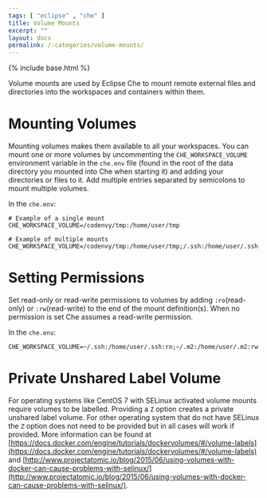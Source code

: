 ```yaml
---
tags: [ "eclipse" , "che" ]
title: Volume Mounts
excerpt: ""
layout: docs
permalink: /:categories/volume-mounts/
---
```

{% include base.html %}

Volume mounts are used by Eclipse Che to mount remote external files and directories into the workspaces and containers within them.

# Mounting Volumes
Mounting volumes makes them available to all your workspaces. You can mount one or more volumes by uncommenting the `CHE_WORKSPACE_VOLUME` environment variable in the `che.env` file (found in the root of the data directory you mounted into Che when starting it) and adding your directories or files to it. Add multiple entries separated by semicolons to mount multiple volumes.

In the `che.env`:

```shell  
# Example of a single mount
CHE_WORKSPACE_VOLUME=/codenvy/tmp:/home/user/tmp

# Example of multiple mounts
CHE_WORKSPACE_VOLUME=/codenvy/tmp:/home/user/tmp;/.ssh:/home/user/.ssh
```

# Setting Permissions  
Set read-only or read-write permissions to volumes by adding `:ro`(read-only) or `:rw`(read-write) to the end of the mount definition(s). When no permission is set Che assumes a read-write permission.

In the `che.env`:

```shell  
CHE_WORKSPACE_VOLUME=~/.ssh:/home/user/.ssh:ro;~/.m2:/home/user/.m2:rw

```

# Private Unshared Label Volume

For operating systems like CentOS 7 with SELinux activated volume mounts require volumes to be labelled. Providing a `Z` option creates a private unshared label volume. For other operating system that do not have SELinux the `Z` option does not need to be provided but in all cases will work if provided. More information can be found at [https://docs.docker.com/engine/tutorials/dockervolumes/#/volume-labels](https://docs.docker.com/engine/tutorials/dockervolumes/#/volume-labels) and [http://www.projectatomic.io/blog/2015/06/using-volumes-with-docker-can-cause-problems-with-selinux/](http://www.projectatomic.io/blog/2015/06/using-volumes-with-docker-can-cause-problems-with-selinux/).

